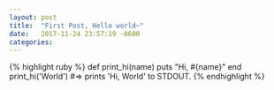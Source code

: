 ```yaml
---
layout: post
title:  "First Post, Hello world~"
date:   2017-11-24 23:57:19 -0600
categories:
---
```


{% highlight ruby %}
def print_hi(name)
  puts "Hi, #{name}"
end
print_hi('World')
#=> prints 'Hi, World' to STDOUT.
{% endhighlight %}
